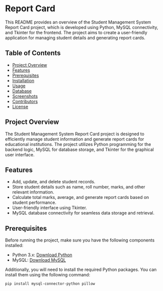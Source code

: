 # Report Card 

This README provides an overview of the Student Management System Report Card project, which is developed using Python, MySQL connectivity, and Tkinter for the frontend. The project aims to create a user-friendly application for managing student details and generating report cards.

## Table of Contents

- [Project Overview](#project-overview)
- [Features](#features)
- [Prerequisites](#prerequisites)
- [Installation](#installation)
- [Usage](#usage)
- [Database](#database)
- [Screenshots](#screenshots)
- [Contributors](#contributors)
- [License](#license)

## Project Overview

The Student Management System Report Card project is designed to efficiently manage student information and generate report cards for educational institutions. The project utilizes Python programming for the backend logic, MySQL for database storage, and Tkinter for the graphical user interface.

## Features

- Add, update, and delete student records.
- Store student details such as name, roll number, marks, and other relevant information.
- Calculate total marks, average, and generate report cards based on student performance.
- User-friendly interface using Tkinter.
- MySQL database connectivity for seamless data storage and retrieval.

## Prerequisites

Before running the project, make sure you have the following components installed:

- Python 3.x: [Download Python](https://www.python.org/downloads/)
- MySQL: [Download MySQL](https://dev.mysql.com/downloads/)

Additionally, you will need to install the required Python packages. You can install them using the following command:

```bash
pip install mysql-connector-python pillow

